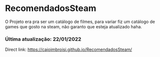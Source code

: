 # RecomendadosSteam
O Projeto era pra ser um catálogo de filmes, para variar fiz um catálogo de games que gosto na steam, não garanto que esteja atualizado haha.

### Última atualização: 22/01/2022
Direct link: https://caioimbroisi.github.io/RecomendadosSteam/
